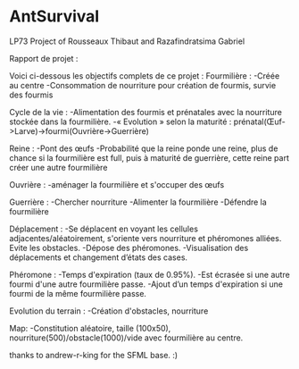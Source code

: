 # AntSurvival
LP73 Project of Rousseaux Thibaut and Razafindratsima Gabriel

Rapport de projet :

Voici ci-dessous les objectifs complets de ce projet :
Fourmilière :
-Créée au centre
-Consommation de nourriture pour création de fourmis, survie des fourmis

Cycle de la vie :
-Alimentation des fourmis et prénatales avec la nourriture stockée dans la fourmilière.
-« Evolution » selon la maturité : prénatal(Œuf->Larve)->fourmi(Ouvrière->Guerrière)

Reine :
-Pont des œufs
-Probabilité que la reine ponde une reine, plus de chance si la fourmilière est full, puis à maturité de guerrière, cette reine part créer une autre fourmilière

Ouvrière :
-aménager la fourmilière et s'occuper des œufs

Guerrière :
-Chercher nourriture
-Alimenter la fourmilière
-Défendre la fourmilière

Déplacement :
-Se déplacent en voyant les cellules adjacentes/aléatoirement, s'oriente vers nourriture et phéromones alliées. Evite les obstacles.
-Dépose des phéromones.
-Visualisation des déplacements et changement d’états des cases.


Phéromone :
-Temps d'expiration (taux de 0.95%).
-Est écrasée si une autre fourmi d'une autre fourmilière passe.
-Ajout d’un temps d'expiration si une fourmi de la même fourmilière passe.

Evolution du terrain :
-Création d'obstacles, nourriture

Map:
-Constitution aléatoire, taille (100x50), nourriture(500)/obstacle(1000)/vide avec fourmilière au centre.




thanks to andrew-r-king for the SFML base. :)
